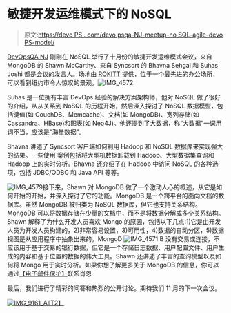 # 敏捷开发运维模式下的 NoSQL

> 原文:[https://devo PS . com/devo psqa-NJ-meetup-no SQL-agile-devo PS-model/](https://devops.com/devopsqa-nj-meetup-nosql-agile-devops-model/)

[DevOpsQA NJ](https://www.meetup.com/DevOpsandAutomationNJ/) 刚刚在 NoSQL 举行了十月份的敏捷开发运维模式会议，来自 MongoDB 的 Shawn McCarthy、来自 Syncsort 的 Bhavna Sehgal 和 Suhas Joshi 都是会议的发言人。场地由 [ROKITT](http://www.rokittech.com/) 提供，位于一个最先进的办公场所，可以看到纽约市令人惊叹的景观。![IMG_4572](../Images/f42465ab94a9cc12e6d3a41c72b117d5.png)

Suhas 是一位拥有丰富 DevOps 经验的解决方案架构师，他对 NoSQL 做了很好的介绍，从从关系到 NoSQL 的历程开始，然后深入探讨了 NoSQL 数据模型，包括键值(如 CouchDB、Memcache)、文档(如 MongoDB)、宽列存储(如 Cassandra、HBase)和图表(如 Neo4J)。他还提到了大数据，称“大数据”一词用词不当，应该是“海量数据”。

Bhavna 讲述了 Syncsort 客户端如何利用 Hadoop 和 NoSQL 数据库来实现强大的结果。一些使用
案例包括将大型机数据卸载到 Hadoop、大型数据集查询和 Hadoop 上的实时分析。Bhavna 还介绍了在 Hadoop 中访问 NoSQL 的各种选项，包括 JDBC/ODBC 和 Java API 等等。

![IMG_4579](../Images/fb78f41d0e2790f642bc9ffbfacfe867.png)接下来，Shawn 对 MongoDB 做了一个激动人心的概述，从它是如何开始的开始，并深入探讨了它的功能。MongoDB 是一个跨平台的面向文档的数据库。虽然 MongoDB 被归类为 NoSQL 数据库，但它也支持关系结构。MongoDB 可以将数据存储在少量的文档中，而不是将数据分解成多个关系结构。Shawn 解释了为什么开发人员喜欢 Mongo 的原因，包括以下几点:1)它是由开发人员为开发人员构建的，2)非常容易设置，3)可用性，4)数据的自动分区，5)数据视图是从应用程序中抽象出来的。MongoD ![IMG_4571](../Images/d52e86b024f9ed153898d1ae0cdf28d6.png) B 没有交易或连接，不应该用于基于交易的银行数据，但它是一个存储日志数据、用户配置文件、用户生成的内容和基于位置的数据的伟大工具。Shawn 还讲述了丰富的查询模型以及如何将 Mongo 用于实时分析。如果你想了解更多关于 MongoDB 的信息，你可以通过[【电子邮件保护】](/cdn-cgi/l/email-protection)联系肖恩

最后，我们进行了精彩的问答和热烈的公开讨论。期待我们 11 月的下一次会议。

[![IMG_9161_All](../Images/f71f03f73c58e5e79240036ce405ee2c.png)T2】](https://devops.com/wp-content/uploads/2015/10/IMG_9161_All.jpg)